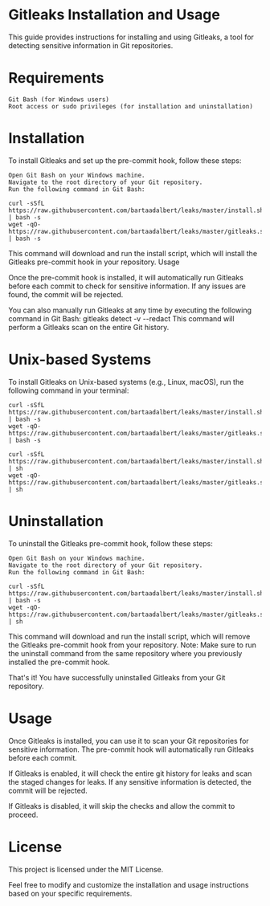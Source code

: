 # Gitleaks Installation and Usage

This guide provides instructions for installing and using Gitleaks, a tool for detecting sensitive information in Git repositories.

# Requirements

    Git Bash (for Windows users)
    Root access or sudo privileges (for installation and uninstallation)

# Installation
To install Gitleaks and set up the pre-commit hook, follow these steps:

    Open Git Bash on your Windows machine.
    Navigate to the root directory of your Git repository.
    Run the following command in Git Bash:

```leaks
curl -sSfL https://raw.githubusercontent.com/bartaadalbert/leaks/master/install.sh | bash -s
wget -qO- https://raw.githubusercontent.com/bartaadalbert/leaks/master/gitleaks.sh | bash -s
```

This command will download and run the install script, which will install the Gitleaks pre-commit hook in your repository.
Usage

Once the pre-commit hook is installed, it will automatically run Gitleaks before each commit to check for sensitive information. If any issues are found, the commit will be rejected.

You can also manually run Gitleaks at any time by executing the following command in Git Bash:
gitleaks detect -v --redact
This command will perform a Gitleaks scan on the entire Git history.

# Unix-based Systems

To install Gitleaks on Unix-based systems (e.g., Linux, macOS), run the following command in your terminal:

```leaks
curl -sSfL https://raw.githubusercontent.com/bartaadalbert/leaks/master/install.sh | bash -s
wget -qO- https://raw.githubusercontent.com/bartaadalbert/leaks/master/gitleaks.sh | bash -s

curl -sSfL https://raw.githubusercontent.com/bartaadalbert/leaks/master/install.sh | sh
wget -qO- https://raw.githubusercontent.com/bartaadalbert/leaks/master/gitleaks.sh | sh
```

# Uninstallation

To uninstall the Gitleaks pre-commit hook, follow these steps:

    Open Git Bash on your Windows machine.
    Navigate to the root directory of your Git repository.
    Run the following command in Git Bash:

```leaks
curl -sSfL https://raw.githubusercontent.com/bartaadalbert/leaks/master/install.sh | bash -s
wget -qO- https://raw.githubusercontent.com/bartaadalbert/leaks/master/gitleaks.sh | sh
```

This command will download and run the install script, which will remove the Gitleaks pre-commit hook from your repository.
Note: Make sure to run the uninstall command from the same repository where you previously installed the pre-commit hook.

That's it! You have successfully uninstalled Gitleaks from your Git repository.


# Usage

Once Gitleaks is installed, you can use it to scan your Git repositories for sensitive information. The pre-commit hook will automatically run Gitleaks before each commit.

If Gitleaks is enabled, it will check the entire git history for leaks and scan the staged changes for leaks. If any sensitive information is detected, the commit will be rejected.

If Gitleaks is disabled, it will skip the checks and allow the commit to proceed.



# License

This project is licensed under the MIT License.

Feel free to modify and customize the installation and usage instructions based on your specific requirements.
